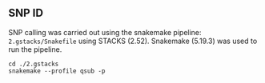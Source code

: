 
## SNP ID
SNP calling was carried out using the snakemake pipeline: `2.gstacks/Snakefile` using STACKS (2.52). Snakemake (5.19.3) was used to run the pipeline. 


```
cd ./2.gstacks
snakemake --profile qsub -p
```

